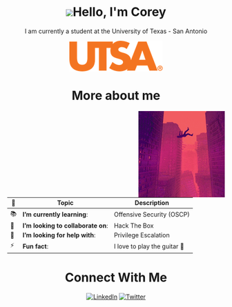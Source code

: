 <h1 align="center"> <img src="https://media.giphy.com/media/hvRJCLFzcasrR4ia7z/giphy.gif" width="25px">Hello, I'm Corey  </h1>

<p align="center"> 
I am currently a student at the University of Texas - San Antonio  
</p>
 
<p align="center"> 
<img alt="UTSA" src="images/1200px-UTSA_Logo.svg.png" align="center"/>    
</p>

<h1 align="center"> More about me  </h1>
<img alt="Computer" src="images/200.gif" align="right"/>

| 🔭 | Topic | Description  |
| --------|-----------| ----------- |
| 📚 | **I’m currently learning**: | Offensive Security (OSCP) |
| 👯 | **I’m looking to collaborate on**: | Hack The Box |
| 🤔 | **I’m looking for help with**: | Privilege Escalation |
| ⚡   | **Fun fact**: | I love to play the guitar 🎸 |


<h1 align="center"> Connect With Me  </h1>

<p align="center"> 
<a href="https://www.linkedin.com/in/corey-burton-70069920a/"><img alt="LinkedIn" src="https://img.shields.io/badge/LinkedIn-0077B5?style=for-the-badge&logo=linkedin&logoColor=white/"></a>
<a href="https://twitter.com/EchoesOfDreams_"><img alt="Twitter" src="https://img.shields.io/badge/Twitter-0077B5?style=for-the-badge&logo=Twitter&logoColor=white/"></a>
 
 


<!---
CoreyCBurton/CoreyCBurton is a ✨ special ✨ repository because its `README.md` (this file) appears on your GitHub profile.
You can click the Preview link to take a look at your changes.
--->

